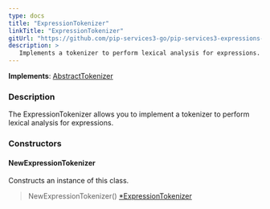```yaml
---
type: docs
title: "ExpressionTokenizer"
linkTitle: "ExpressionTokenizer"
gitUrl: "https://github.com/pip-services3-go/pip-services3-expressions-go"
description: > 
   Implements a tokenizer to perform lexical analysis for expressions.
---
```


**Implements**: [AbstractTokenizer](../../../tokenizers/abstract_tokenizer)

### Description

The ExpressionTokenizer allows you to implement a tokenizer to perform lexical analysis for expressions.  


### Constructors

#### NewExpressionTokenizer
Constructs an instance of this class.

> NewExpressionTokenizer() [*ExpressionTokenizer]()
